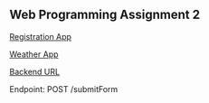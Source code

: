 ## Web Programming Assignment 2
[Registration App](https://ethanp4.github.io/Web-Programming-Assignment-2/RegistrationApp/Frontend/index.html)

[Weather App](https://ethanp4.github.io/Web-Programming-Assignment-2/WeatherApp/index.html)

[Backend URL](https://web-programming-assignment-2.onrender.com)

Endpoint: POST /submitForm